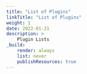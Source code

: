 ```yaml
---
title: "List of Plugins"
linkTitle: "List of Plugins"
weight: 1
date: 2022-01-21
description: >
    Plugin Lists
_build:
    render: always
    list: never
    publishResources: true
---
```


